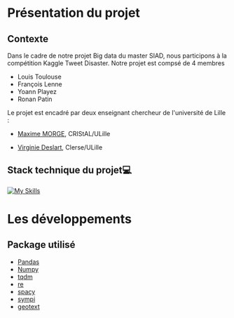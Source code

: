 # Présentation du projet 


## Contexte 

Dans le cadre de notre projet Big data du master SIAD, nous participons à la compétition Kaggle Tweet Disaster. Notre projet est compsé de 4 membres 

* Louis Toulouse
* François Lenne
* Yoann Playez 
* Ronan Patin

Le projet est encadré par deux enseignant chercheur de l'université de Lille :


* [Maxime MORGE](http://www.lifl.fr/~morge), CRIStAL/ULille

* [Virginie Deslart](https://www.linkedin.com/in/virginie-delsart-9a45b81b9/?originalSubdomain=fr), Clerse/ULille


## Stack technique du projet:computer:


[![My Skills](https://skills.thijs.gg/icons?i=py,md,git,regex)](https://skills.thijs.gg)


# Les développements 



## Package utilisé 


* [Pandas](https://pandas.pydata.org/)
* [Numpy](https://numpy.org/)
* [tqdm](https://tqdm.github.io/)
* [re](https://docs.python.org/3/library/re.html)
* [spacy](https://spacy.io/usage)
* [sympi](https://www.sympy.org/en/index.html)
* [geotext](https://pypi.org/project/geotext/)
